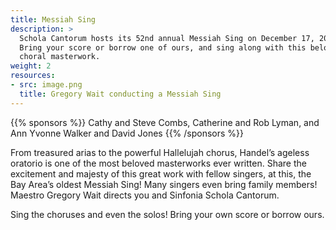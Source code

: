 ```yaml
---
title: Messiah Sing
description: >
  Schola Cantorum hosts its 52nd annual Messiah Sing on December 17, 2018.
  Bring your score or borrow one of ours, and sing along with this beloved
  choral masterwork.
weight: 2
resources:
- src: image.png
  title: Gregory Wait conducting a Messiah Sing
---
```


{{% sponsors %}} Cathy and Steve Combs, Catherine and Rob Lyman, and Ann Yvonne Walker and David Jones {{% /sponsors %}}

From treasured arias to the powerful Hallelujah chorus, Handel’s ageless
oratorio is one of the most beloved masterworks ever written. Share the
excitement and majesty of this great work with fellow singers, at this, the Bay
Area’s oldest Messiah Sing! Many singers even bring family members! Maestro
Gregory Wait directs you and Sinfonia Schola Cantorum.

Sing the choruses and even the solos! Bring your own score or borrow ours.
